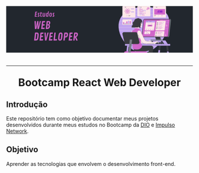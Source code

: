 <h1 align="center">

<br>

![LOGO!](estudos.png)
<hr>

<a name="top" href="https://github.com/midoriobana/Impulso-React-Web-Developer"></a>

Bootcamp React Web Developer

</h1>



## Introdução

Este repositório tem como objetivo documentar meus projetos desenvolvidos durante meus estudos no Bootcamp da [DIO](https://digitalinnovation.one/) e [Impulso Network](https://impulso.network/).

## Objetivo

Aprender as tecnologias que envolvem o desenvolvimento front-end.

